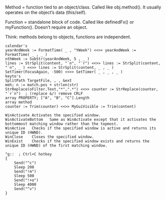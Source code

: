 Method = function tied to an object/class. Called like obj.method(). It usually operates on the object’s data (this/self).

Function = standalone block of code. Called like definedFx() or myFunction(). Doesn’t require an object.

Think: methods belong to objects, functions are independent.
```ahk
calendar's
yearAndWeek := FormatTime( _ , "YWeek") <<>> yearAndWeek := FormatTime( _ , _ )
nthWeek := SubStr(yearAndWeek, 5 , _ )
lines := StrSplit(content, "`n", "`r") <<>> lines := StrSplit(content, "`n", _ ) <<>> lines := StrSplit(content, _ , _ )
SetTimer(FocusAgain, -500) <<>> SetTimer( _ , _ , _ )
keyto's
SplitPath TargetFile, , , &ext
meh; n := match.pos + strlen(str)
StrReplace(oFilter.Text,"*",".*") <<>> counter := StrReplace(counter, "`r`n")  ; (replace &/) remove CRLF  
array PROPERTY; ["A", "B", "C"].Length
array method
counter := Trim(counter) <<>> MyGuiVisible := Trim(content)
```
```ahk
WinActivate	Activates the specified window.
WinActivateBottom	Same as WinActivate except that it activates the bottommost matching window rather than the topmost.
WinActive	Checks if the specified window is active and returns its unique ID (HWND).
WinClose	Closes the specified window.
WinExist	Checks if the specified window exists and returns the unique ID (HWND) of the first matching window.
```


```ahk
^g::  ; Ctrl+C hotkey
{
    Send("^c")
    Sleep 200
    Send("!m")
    Sleep 500
    Send("!+o")
    Sleep 4000
    Send("^v")
}
```
